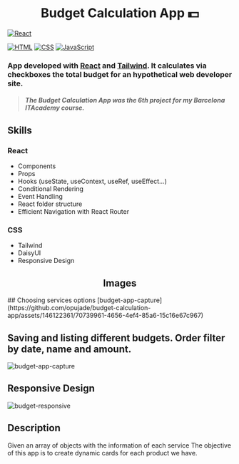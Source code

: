 <h1 align=center>Budget Calculation App 💵</h1>

[![React](https://img.shields.io/badge/React-18.2.0+-lightblue?style=for-the-badge&logo=react&logoColor=white&labelColor=101010)](https://react.dev)

[![HTML](https://img.shields.io/badge/HTML-orange?style=for-the-badge&logo=html5&logoColor=white&labelColor=101010)](https://developer.mozilla.org/es/docs/Web/HTML)
[![CSS](https://img.shields.io/badge/CSS-blue?style=for-the-badge&logo=css3&logoColor=white&labelColor=101010)](https://developer.mozilla.org/es/docs/Web/CSS)
[![JavaScript](https://img.shields.io/badge/JavaScript-yellow?style=for-the-badge&logo=javascript&logoColor=white&labelColor=101010)](https://developer.mozilla.org/es/docs/Web/JavaScript)

### App developed with [React](https://react.dev/) and [Tailwind](https://tailwindcss.com/). It calculates via checkboxes the total budget for an hypothetical web developer site.
> ##### The Budget Calculation App was the 6th project for my Barcelona ITAcademy course.

## Skills
### React
* Components
* Props
* Hooks (useState, useContext, useRef, useEffect...)
* Conditional Rendering
* Event Handling
* React folder structure
* Efficient Navigation with React Router
### CSS
* Tailwind
* DaisyUI
* Responsive Design

<h2 align=center>Images</h2>
## Choosing services options
[budget-app-capture](https://github.com/opujade/budget-calculation-app/assets/146122361/70739961-4656-4ef4-85a6-15c16e67c967) 

## Saving and listing different budgets. Order filter by date, name and amount.
![budget-app-capture](https://github.com/opujade/budget-calculation-app/assets/146122361/879c4b7e-617e-416a-bcd1-d7e75e0de859)

## Responsive Design
![budget-responsive](https://github.com/opujade/budget-calculation-app/assets/146122361/12629f93-3625-479e-ac83-f0786fe011ff)


## Description
Given an array of objects with the information of each service 
The objective of this app is to create dynamic cards for each product we have.

